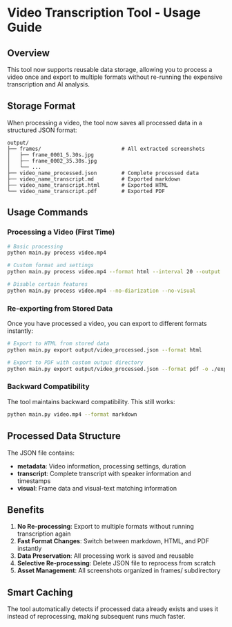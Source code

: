 # Video Transcription Tool - Usage Guide

## Overview

This tool now supports reusable data storage, allowing you to process a video once and export to multiple formats without re-running the expensive transcription and AI analysis.

## Storage Format

When processing a video, the tool now saves all processed data in a structured JSON format:

```
output/
├── frames/                          # All extracted screenshots
│   ├── frame_0001_5.30s.jpg
│   ├── frame_0002_35.30s.jpg
│   └── ...
├── video_name_processed.json        # Complete processed data
├── video_name_transcript.md         # Exported markdown
├── video_name_transcript.html       # Exported HTML
└── video_name_transcript.pdf        # Exported PDF
```

## Usage Commands

### Processing a Video (First Time)

```bash
# Basic processing
python main.py process video.mp4

# Custom format and settings
python main.py process video.mp4 --format html --interval 20 --output ./results

# Disable certain features
python main.py process video.mp4 --no-diarization --no-visual
```

### Re-exporting from Stored Data

Once you have processed a video, you can export to different formats instantly:

```bash
# Export to HTML from stored data
python main.py export output/video_processed.json --format html

# Export to PDF with custom output directory
python main.py export output/video_processed.json --format pdf -o ./exports
```

### Backward Compatibility

The tool maintains backward compatibility. This still works:

```bash
python main.py video.mp4 --format markdown
```

## Processed Data Structure

The JSON file contains:

- **metadata**: Video information, processing settings, duration
- **transcript**: Complete transcript with speaker information and timestamps
- **visual**: Frame data and visual-text matching information

## Benefits

1. **No Re-processing**: Export to multiple formats without running transcription again
2. **Fast Format Changes**: Switch between markdown, HTML, and PDF instantly
3. **Data Preservation**: All processing work is saved and reusable
4. **Selective Re-processing**: Delete JSON file to reprocess from scratch
5. **Asset Management**: All screenshots organized in frames/ subdirectory

## Smart Caching

The tool automatically detects if processed data already exists and uses it instead of reprocessing, making subsequent runs much faster.
